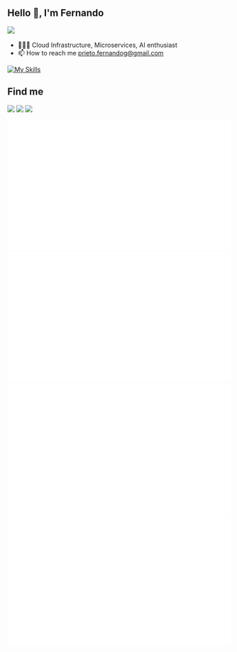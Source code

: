 ## Hello 👋, I'm Fernando
![](https://komarev.com/ghpvc/?username=fernandogprieto&style=plastic)

- 🧑🏻‍💻 Cloud Infrastructure, Microservices, AI enthusiast 
- 📫 How to reach me [prieto.fernandog@gmail.com](mailto:prieto.fernandog@gmail.com)

[![My Skills](https://skillicons.dev/icons?i=aws,gcp,azure,windows,powershell,linux,bash,docker,kubernetes,prometheus,terraform,githubactions,gitlab,nginx,python,vscode,neovim,latex)](https://skillicons.dev)

## Find me 
<p align="left">
  <a href="https://github.com/fernandogprieto" target="blank"><img src="https://skillicons.dev/icons?i=github" height=43 withd=43 /></a>
  <a href="https://linkedin.com/in/fernandogprieto" target="blank"><img src="https://skillicons.dev/icons?i=linkedin" height=43 withd=43 /></a>
  <a href="https://twitter.com/fernandogprieto" target="blank"><img src="https://skillicons.dev/icons?i=twitter" height=43 withd=43 /></a>
</p>

![](https://raw.githubusercontent.com/fernandogprieto/github-stats/master/generated/overview.svg#gh-dark-mode-only)
![](https://raw.githubusercontent.com/fernandogprieto/github-stats/master/generated/overview.svg#gh-light-mode-only)
![](https://raw.githubusercontent.com/fernandogprieto/github-stats/master/generated/languages.svg#gh-dark-mode-only)
![](https://raw.githubusercontent.com/fernandogprieto/github-stats/master/generated/languages.svg#gh-light-mode-only)
